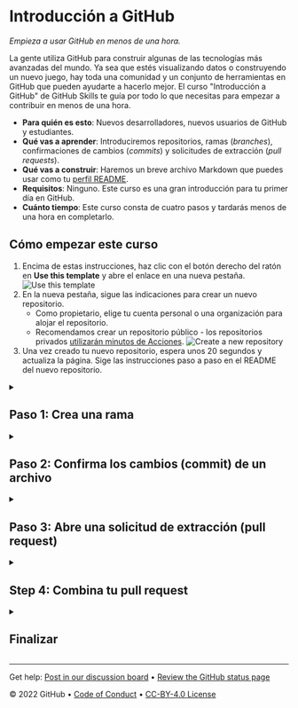 <!-- 
  <<< Author notes: Header of the course >>> 
  Include a 1280×640 image, course title in sentence case, and a concise description in emphasis.
  In your repository settings: enable template repository, add your 1280×640 social image, auto delete head branches.
  Add your open source license, GitHub uses Creative Commons Attribution 4.0 International.
-->

# Introducción a GitHub

_Empieza a usar GitHub en menos de una hora._

<!-- 
  <<< Author notes: Start of the course >>> 
  Include start button, a note about Actions minutes,
  and tell the learner why they should take the course.
  Each step should be wrapped in <details>/<summary>, with an `id` set.
  The start <details> should have `open` as well.
  Do not use quotes on the <details> tag attributes.
-->

<!--step0-->

La gente utiliza GitHub para construir algunas de las tecnologías más avanzadas del mundo. Ya sea que estés visualizando datos o construyendo un nuevo juego, hay toda una comunidad y un conjunto de herramientas en GitHub que pueden ayudarte a hacerlo mejor. El curso "Introducción a GitHub" de GitHub Skills te guía por todo lo que necesitas para empezar a contribuir en menos de una hora.

- **Para quién es esto**: Nuevos desarrolladores, nuevos usuarios de GitHub y estudiantes.
- **Qué vas a aprender**: Introduciremos repositorios, ramas \(_branches_\), confirmaciones de cambios \(_commits_\) y solicitudes de extracción \(_pull requests_\).
- **Qué vas a construir**: Haremos un breve archivo Markdown que puedes usar como tu [perfil README](https://docs.github.com/account-and-profile/setting-up-and-managing-your-github-profile/customizing-your-profile/managing-your-profile-readme).
- **Requisitos**: Ninguno. Este curso es una gran introducción para tu primer día en GitHub.
- **Cuánto tiempo**: Este curso consta de cuatro pasos y tardarás menos de una hora en completarlo.

## Cómo empezar este curso

1. Encima de estas instrucciones, haz clic con el botón derecho del ratón en **Use this template** y abre el enlace en una nueva pestaña.<br />
   ![Use this template](https://user-images.githubusercontent.com/1221423/169618716-fb17528d-f332-4fc5-a11a-eaa23562665e.png)
2. En la nueva pestaña, sigue las indicaciones para crear un nuevo repositorio.
   - Como propietario, elige tu cuenta personal o una organización para alojar el repositorio.
   - Recomendamos crear un repositorio público - los repositorios privados [utilizarán minutos de Acciones](https://docs.github.com/en/billing/managing-billing-for-github-actions/about-billing-for-github-actions).
   ![Create a new repository](https://user-images.githubusercontent.com/1221423/169618722-406dc508-add4-4074-83f0-c7a7ad87f6f3.png)
3. Una vez creado tu nuevo repositorio, espera unos 20 segundos y actualiza la página. Sige las instrucciones paso a paso en el README del nuevo repositorio.

<!--endstep0-->

<!-- 
  <<< Author notes: Step 1 >>> 
  Choose 3-5 steps for your course.
  The first step is always the hardest, so pick something easy!
  Link to docs.github.com for further explanations.
  Encourage users to open new tabs for steps!
-->

<details id=1>
<summary><h2>Paso 1: Crea una rama</h2></summary>

_¡Bienvenida a "Introducción a GitHub"! :wave:_

**¿Qué es GitHub?**: GitHub es una plataforma de colaboración que utiliza [Git](https://docs.github.com/get-started/quickstart/github-glossary#git) para el control de versiones. GitHub es un lugar popular para compartir y contribuir al software de [código abierto](https://docs.github.com/get-started/quickstart/github-glossary#open-source).
<br>:tv: [Video: Qué es GitHub?](https://www.youtube.com/watch?v=w3jLJU7DT5E)

**¿Qué es un repositorio?**: Un [repositorio](https://docs.github.com/get-started/quickstart/github-glossary#repository) es un proyecto que contiene archivos y carpetas. Un repositorio lleva un control de las versiones de los archivos y carpetas.
<br>:tv: [Video: Explorar un repositorio](https://www.youtube.com/watch?v=R8OAwrcMlRw)

**¿Qué es una rama (o _branch_)?** Una [rama](https://docs.github.com/en/get-started/quickstart/github-glossary#branch) es una versión paralela de tu repositorio. Por defecto, tu repositorio tiene una rama llamada `main` y se considera la rama definitiva. Puedes crear ramas adicionales a partir de `main` en tu repositorio. Puedes utilizar ramas para tener diferentes versiones de un proyecto al mismo tiempo.

En las ramas adicionales, puedes hacer ediciones sin que afecten a la versión principal o `main`. Las ramas le permiten separar su trabajo de la rama `main`. En otras palabras, el trabajo de todos está a salvo mientras tú contribuyes.
<br>:tv: [Video: Ramas](https://www.youtube.com/watch?v=xgQmu81G1yY)

**¿Qué es un README de perfil?**: Un [README de perfil](https://docs.github.com/account-and-profile/setting-up-and-managing-your-github-profile/customizing-your-profile/managing-your-profile-readme) es básicamente una sección "Sobre mí" en tu perfil de GitHub donde puedes compartir información sobre ti misma/o con la comunidad en GitHub.com. GitHub muestra el README de tu perfil en la parte superior de tu página de perfil.

### :keyboard: Actividad: Tu primera rama

1. Abre una nueva pestaña del navegador y navega hasta este mismo repositorio. Luego, trabaja en los pasos en tu segunda pestaña mientras lees las instrucciones en esta pestaña.
2. Navega a la pestaña **Code**.
3. Haz clic en el menú desplegable de la rama **main**.<br>
   <img alt="image showing my-first-branch entry" src="/images/my-first-branch.png"/>
4. En el campo de texto, introduce el nombre de tu nueva rama: `my-first-branch`.
5. Haz clic en **Create branch: my-first-branch** para crear tu rama.
6. ¡Continúa al paso 2!<br>
   **Nota**: Si has creado un repositorio público y quieres confirmar que has configurado correctamente tu primera rama, espera unos 20 segundos y luego actualiza esta página (desde la que estás siguiendo las instrucciones). Las [Acciones de GitHub](https://docs.github.com/en/actions) cerrarán automáticamente este paso y abrirán el siguiente.

</details>

<!-- 
  <<< Author notes: Step 2 >>>
  Start this step by acknowledging the previous step.
  Define terms and link to docs.github.com.
-->

<details id=2>
<summary><h2>Paso 2: Confirma los cambios (commit) de un archivo</h2></summary>

_¡Has creado una rama!_ :tada:

Crear una rama te permite editar tu proyecto sin cambiar la rama `main`. Ahora que tienes una rama, es el momento de crear un archivo y hacer tu primera confirmación de cambios (o _commit_).

**¿Qué es una confirmación de cambios (o _commit_)? Un [commit](https://docs.github.com/pull-requests/committing-changes-to-your-project/creating-and-editing-commits/about-commits) es un conjunto de cambios en los archivos y carpetas de tu proyecto. Un commit existe en una rama.

### :keyboard: Actividad: Tu primer commit

Los siguientes pasos te guiarán en el proceso de confirmar un cambio en GitHub. Para confirmar un cambio hay que añadir primero un nuevo archivo a la nueva rama. 

1. En la pestaña **Code**, asegúrate de que estás en tu nueva rama `my-first-branch`.
2. Selecciona el desplegable **Add file** y haz clic en **Create new file** para crear un archivo nuevo.<br>
   ![create new file option](/images/create-new-file.png)
3. En el campo **Name your file...**, escribe `PROFILE.md`.
4. En el área **Edit new file**, copia el siguiente contenido a tu archivo:
   ```
   ¡Bienvenida a mi perfil en GitHub!
   ```
   <img alt="profile.md file screenshot" src="/images/my-profile-file.png"/>
5. Para los commits, es recomendable que introduzcas un mensaje breve de commit que describa los cambios que has hecho. Este mensaje ayuda a otras personas (o a tu futuro yo) a entender qué cambios has introducido en tu commit. GitHub ofrece un mensaje simple por defecto, pero vamos a cambiarlo ligeramente para practicar. Primero, introduce `Add PROFILE.md` en el primer campo de texto debajo de **Commit new file**. Después, si quieres asegurarte de qué aspecto debería tener tu pantalla, expande el desplegable de debajo.
   <details>
   <summary> Expande para ver la captura.</summary>
   <img alt="screenshot of adding a new file with a commit message" src="/images/commit-full-screen.png" />
   </details>
6. En esta lección ignoraremos los demás campos; haz clic en **Commit new file**.
7. ¡Adelante con el paso 3! <br>
    **Nota**: Como antes, puedes esperar unos 20 segundos, luego refrescar esta página (de la que estás siguiendo las instrucciones) y [GitHub Actions](https://docs.github.com/en/actions) cerrará automáticamente este paso y abrirá el siguiente.

</details>

<!-- 
  <<< Author notes: Step 3 >>> 
  Just a historic note: the previous version of this step forced the learner
  to write a pull request description,
  checked that `main` was the receiving branch,
  and that the file was named correctly.
-->

<details id=3>
<summary><h2>Paso 3: Abre una solicitud de extracción (pull request)</h2></summary>

_Buen trabajo con ese commit_ :sparkles:

Ahora que has creado un commit, es el momento de compartir tu propuesta de cambio a través de una solicitud de extracción (o _pull request_).

**¿Qué es una solicitud de extracción (o _pull request_)?**: La colaboración ocurre en un pull request. El pull request muestra los cambios en tu rama a otras personas. Este pull request va a mantener los cambios que acabas de hacer en tu rama y propone aplicarlos a la rama `main`.
<br>:tv: [Video: Introduction to pull requests](https://youtu.be/kJr-PIfLDl4)

### :keyboard: Actividad: Crea un pull request

Es posible que hayas notado después de tu commit que aparece un mensaje indicando tu reciente push a tu rama y proporcionando un botón que dice **Compare & pull request**.

![screenshot of message and button](/images/compare-and-pull-request.png)

 Si quieres, puedes hacer clic en **Compare & pull request**, y luego saltar al paso 6 de abajo. Si no haces clic en el botón, las instrucciones siguientes te guiarán en la configuración manual de la solicitud de extracción.

1. Haz clic en la pestaña **Pull requests** de tu repositorio.
2. Haz clic en **New pull request**.
3. En el desplegable **base:**, asegúrate de que está seleccionado **main**.
4. Selecciona el desplegable **compare:** y haz clic en `my-first-branch`. <br>
   <img alt="screenshot showing both branch selections" src="/images/pull-request-branches.png"/>
5. Haz clic en **Create pull request**.
6. Introduce un título para tu solicitud de extracción: `Add my first file`.
7. El siguiente campo te ayuda a proporcionar una descripción de los cambios que has realizado. Siéntete libre de añadir una descripción de lo que has logrado hasta ahora. Como recordatorio, has: ¡creado una rama, creado un archivo y hecho un commit!<br>
   <img alt="screenshot showing pull request" src="/images/Pull-request-description.png"/>
8. Haz clic en **Create pull request**.
9. ¡Continúa con el paso 4! <br>
   **Nota**: Como antes, puedes esperar unos 20 segundos, luego refrescar esta página (en la que estás siguiendo las instrucciones) y [GitHub Actions](https://docs.github.com/en/actions) cerrará automáticamente este paso y abrirá el siguiente. Como ventaja, puedes ver pruebas de las Acciones de GitHub que se ejecutan en la pestaña con la solicitud de extracción abierta. La imagen de abajo muestra una línea que puedes ver en tu pull request después de que la Acción termine de ejecutarse.<br>
   <img alt="screenshot of an example of an actions line" src="/images/Actions-to-step-4.png"/>

</details>

<!-- 
  <<< Author notes: Step 4 >>> 
  Just a historic note: The previous version of this step required responding
  to a pull request review before merging. The previous version also handled
  if users accidentally closed without merging.
-->

<details id=4>
<summary><h2>Step 4: Combina tu pull request</h2></summary>

_¡Bien hecho!_ :sunglasses:

Has creado una solicitud de extracción con éxito. Ahora puedes fusionar o combinar \(_merge_\) tu pull request.

**Qué es una _fusión_** (o _merge_): Un [merge](https://docs.github.com/en/get-started/quickstart/github-glossary#merge) añade los cambios en su solicitud de extracción y rama en la rama `main`.
<br>:tv: [Video: Understanding the GitHub flow](https://www.youtube.com/watch?v=PBI2Rz-ZOxU)

Como se ha indicado en el paso anterior, es posible que hayas visto que se ejecuta una acción que hace avanzar automáticamente tus instrucciones al siguiente paso. Tendrás que esperar a que termine para poder fusionar tu pull request. Estará listo cuando el botón **Merge pull request** esté verde.

![screenshot of green merge pull request button](/images/Green-merge-pull-request.png)
### :keyboard: Actividad: Fusiona el pull request

1. Haz clic en **Merge pull request**.
1. Haz clic en **Confirm merge**.
1. Una vez que tu rama ha sido fusionada, ya no la necesitas. Para eliminar esta rama, haz clic en **Delete branch**.<br>
   <img alt="screenshot showing delete branch button" src="/images/delete-branch.png"/>
2. ¡Consulta el paso **Finalizar** para ver lo que puedes aprender a continuación!<br>
   **Nota**: Como antes, puedes esperar unos 20 segundos, luego refrescar esta página (desde la que estás siguiendo las instrucciones) y [GitHub Actions](https://docs.github.com/en/actions) cerrará automáticamente este paso y abrirá el siguiente.

</details>

<!-- 
  <<< Author notes: Finish >>> 
  Review what we learned, ask for feedback, provide next steps.
-->

<details id=X>
<summary><h2>Finalizar</h2></summary>

_¡Enhorabuena! Has completado este curso y te has unido a la comunidad de desarrolladores_

<img src=https://octodex.github.com/images/collabocats.jpg alt=celebrate width=300 align=right>

Aquí tienes un resumen de tus logros:

- Has aprendido sobre GitHub, repositorios, ramas, commits y pull requests.
- Has creado una rama, un commit y un pull request.
- Has fusionado un pull request.
- ¡Has hecho tu primera contribución! :tada:

### ¿Y ahora, qué?

  Si quieres hacer un README de perfil, utiliza las instrucciones simplificadas que aparecen a continuación o sigue las instrucciones del artículo [Gestión de tu README del perfil](https://docs.github.com/account-and-profile/setting-up-and-managing-your-github-profile/customizing-your-profile/managing-your-profile-readme).
  1. Crea un nuevo repositorio público con un nombre que coincida con tu nombre de usuario de GitHub.
  2. Crea un archivo llamado `README.md` en su raíz. La "raíz" significa que no está dentro de ninguna carpeta de tu repositorio.
  3. Edita el contenido del archivo `README.md`.
  4. Si has creado una nueva rama para tu archivo, abre y fusiona un pull request en tu rama.
  5. Nos encantaría ver tu nuevo perfil. ¡Comparte tu perfil en las redes sociales y etiquétanos!
  6. Por último, nos encantaría saber qué te ha parecido este curso [en nuestro foro de debate](https://github.com/skills/.github/discussions).

Consulta estos recursos para obtener más información o participar:
- ¿Eres estudiante? Echa un vistazo al [Student Developer Pack](https://education.github.com/pack).
- Haz otro curso de [GitHub Skills](https://github.com/skills).
- Lee los documentos de inicio de GitHub (https://docs.github.com/en/get-started).
- Para encontrar proyectos a los que contribuir, consulta [GitHub Explore](https://github.com/explore).

</details>

<!--
  <<< Author notes: Footer >>>
  Add a link to get support, GitHub status page, code of conduct, license link.
-->

---

Get help: [Post in our discussion board](https://github.com/skills/.github/discussions) &bull; [Review the GitHub status page](https://www.githubstatus.com/)

&copy; 2022 GitHub &bull; [Code of Conduct](https://www.contributor-covenant.org/version/2/1/code_of_conduct/code_of_conduct.md) &bull; [CC-BY-4.0 License](https://creativecommons.org/licenses/by/4.0/legalcode)
